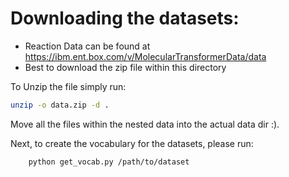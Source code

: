 # Downloading the datasets: 


- Reaction Data can be found at https://ibm.ent.box.com/v/MolecularTransformerData/data 
- Best to download the zip file within this directory


To Unzip the file simply run: 

```bash
unzip -o data.zip -d .
```

Move all the files within the nested data into the actual data dir :). 


Next, to create the vocabulary for the datasets, please run: 

```bash
    python get_vocab.py /path/to/dataset
```

